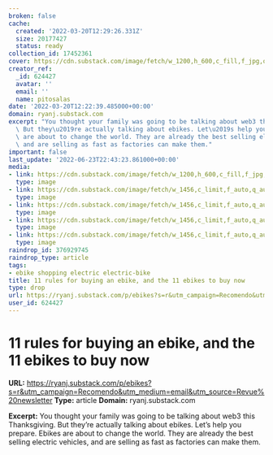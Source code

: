 ```yaml
---
broken: false
cache:
  created: '2022-03-20T12:29:26.331Z'
  size: 20177427
  status: ready
collection_id: 17452361
cover: https://cdn.substack.com/image/fetch/w_1200,h_600,c_fill,f_jpg,q_auto:good,fl_progressive:steep,g_auto/https%3A%2F%2Fbucketeer-e05bbc84-baa3-437e-9518-adb32be77984.s3.amazonaws.com%2Fpublic%2Fimages%2Fb6e9092f-54a1-4fd5-81fd-09c73e18318c_1535x1600.jpeg
creator_ref:
  _id: 624427
  avatar: ''
  email: ''
  name: pitosalas
date: '2022-03-20T12:22:39.485000+00:00'
domain: ryanj.substack.com
excerpt: "You thought your family was going to be talking about web3 this Thanksgiving.\
  \ But they\u2019re actually talking about ebikes. Let\u2019s help you prepare. Ebikes\
  \ are about to change the world. They are already the best selling electric vehicles,\
  \ and are selling as fast as factories can make them."
important: false
last_update: '2022-06-23T22:43:23.861000+00:00'
media:
- link: https://cdn.substack.com/image/fetch/w_1200,h_600,c_fill,f_jpg,q_auto:good,fl_progressive:steep,g_auto/https%3A%2F%2Fbucketeer-e05bbc84-baa3-437e-9518-adb32be77984.s3.amazonaws.com%2Fpublic%2Fimages%2Fb6e9092f-54a1-4fd5-81fd-09c73e18318c_1535x1600.jpeg
  type: image
- link: https://cdn.substack.com/image/fetch/w_1456,c_limit,f_auto,q_auto:good,fl_progressive:steep/https%3A%2F%2Fbucketeer-e05bbc84-baa3-437e-9518-adb32be77984.s3.amazonaws.com%2Fpublic%2Fimages%2F3bde68fa-fe7f-4bbe-bd28-c1cc4828f43f_1600x1061.png
  type: image
- link: https://cdn.substack.com/image/fetch/w_1456,c_limit,f_auto,q_auto:good,fl_progressive:steep/https%3A%2F%2Fbucketeer-e05bbc84-baa3-437e-9518-adb32be77984.s3.amazonaws.com%2Fpublic%2Fimages%2F2c613e76-3f82-41e9-a453-b3c2a910c335_1600x1195.png
  type: image
- link: https://cdn.substack.com/image/fetch/w_1456,c_limit,f_auto,q_auto:good,fl_progressive:steep/https%3A%2F%2Fbucketeer-e05bbc84-baa3-437e-9518-adb32be77984.s3.amazonaws.com%2Fpublic%2Fimages%2F61e0a6af-6a1f-4377-8892-b8b11b20ddc4_1600x1192.png
  type: image
- link: https://cdn.substack.com/image/fetch/w_1456,c_limit,f_auto,q_auto:good,fl_progressive:steep/https%3A%2F%2Fbucketeer-e05bbc84-baa3-437e-9518-adb32be77984.s3.amazonaws.com%2Fpublic%2Fimages%2F08b12e25-4b9f-4516-b7b7-7fc5388a7201_1600x1197.png
  type: image
raindrop_id: 376929745
raindrop_type: article
tags:
- ebike shopping electric electric-bike
title: 11 rules for buying an ebike, and the 11 ebikes to buy now
type: drop
url: https://ryanj.substack.com/p/ebikes?s=r&utm_campaign=Recomendo&utm_medium=email&utm_source=Revue%20newsletter
user_id: 624427
---
```


# 11 rules for buying an ebike, and the 11 ebikes to buy now

**URL:** https://ryanj.substack.com/p/ebikes?s=r&utm_campaign=Recomendo&utm_medium=email&utm_source=Revue%20newsletter
**Type:** article
**Domain:** ryanj.substack.com

**Excerpt:** You thought your family was going to be talking about web3 this Thanksgiving. But they’re actually talking about ebikes. Let’s help you prepare. Ebikes are about to change the world. They are already the best selling electric vehicles, and are selling as fast as factories can make them.
